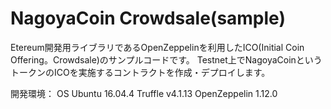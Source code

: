 # NagoyaCoin Crowdsale(sample)

Etereum開発用ライブラリであるOpenZeppelinを利用したICO(Initial Coin Offering。Crowdsale)のサンプルコードです。
Testnet上でNagoyaCoinというトークンのICOを実施するコントラクトを作成・デプロイします。

開発環境：
OS Ubuntu 16.04.4
Truffle v4.1.13
OpenZeppelin 1.12.0
